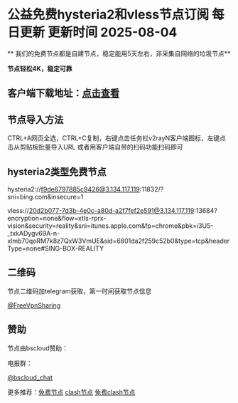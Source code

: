 # 公益免费hysteria2和vless节点订阅  每日更新  更新时间 2025-08-04

** 我们的免费节点都是自建节点，稳定能用5天左右，非采集自网络的垃圾节点**

**节点轻松4K，稳定可靠**

## 客户端下载地址：[点击查看](https://doc.kspub.top/3526.html)

## 节点导入方法

CTRL+A网页全选，CTRL+C复制，右键点击任务栏v2rayN客户端图标，左键点击从剪贴板批量导入URL
或者用客户端自带的扫码功能扫码即可


## hysteria2类型免费节点

hysteria2://f9de6797885c9426@3.134.117.119:11832/?sni=bing.com&insecure=1

vless://20d2b077-7d3b-4e0c-a80d-a2f7fef2e591@3.134.117.119:13684?encryption=none&flow=xtls-rprx-vision&security=reality&sni=itunes.apple.com&fp=chrome&pbk=i3U5-_txkADygv69A-n-xlmb70qoRM7k8z7QxW3VmUE&sid=6801da2f259c52b0&type=tcp&headerType=none#SING-BOX-REALITY

## 二维码

节点二维码加telegram获取，第一时间获取节点信息

[@FreeVpnSharing]([[https://doc.kspub.top/3526.html](https://t.me/bscloud_chat](https://t.me/FreeVpnSharing)))



## 赞助

节点由bscloud赞助：

电报群：

[@bscloud_chat]([https://doc.kspub.top/3526.html](https://t.me/bscloud_chat))


更多推荐：[免费节点](https://clashgithub.com)  [clash节点](https://github.com/aiboboxx/clashfree)  [免费clash节点](https://clashbk.github.io/)
